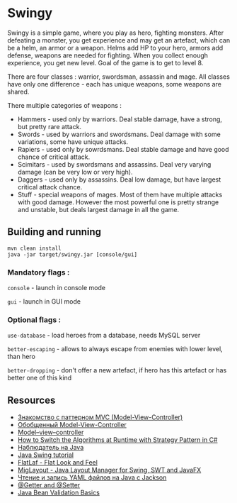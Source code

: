 # Swingy

Swingy is a simple game, where you play as hero, fighting monsters.
After defeating a monster, you get experience and may get an artefact,
which can be a helm, an armor or a weapon. Helms add HP to your hero,
armors add defense, weapons are needed for fighting. When you collect
enough experience, you get new level. Goal of the game is to get to level 8.

There are four classes : warrior, swordsman, assassin and mage.
All classes have only one difference - each has unique weapons, some weapons are shared.

There multiple categories of weapons :
* Hammers - used only by warriors. Deal stable damage, have a strong, but pretty rare attack. 
* Swords - used by warriors and swordsmans. Deal damage with some variations, some have unique attacks.
* Rapiers - used only by sowrdsmans. Deal stable damage and have good chance of critical attack.
* Scimitars - used by swordsmans and assassins. Deal very varying damage (can be very low or very high).
* Daggers - used only by assassins. Deal low damage, but have largest critical attack chance.
* Stuff - special weapons of mages. Most of them have multiple attacks with good damage. However the most
  powerful one is pretty strange and unstable, but deals largest damage in all the game. 


## Building and running

```
mvn clean install
java -jar target/swingy.jar [console/gui]
```

### Mandatory flags :

`console` -  launch in console mode

`gui` -  launch in GUI mode

### Optional flags :
`use-database`  -  load heroes from a database, needs MySQL server

`better-escaping` -  allows to always escape from enemies with lower level, than hero

`better-dropping` -  don't offer a new artefact, if hero has this artefact or has better one of this kind

## Resources

* [Знакомство с паттерном MVC (Model-View-Controller)](https://javarush.ru/groups/posts/2536-chastjh-7-znakomstvo-s-patternom-mvc-model-view-controller)
* [Обобщенный Model-View-Controller](https://www.rsdn.org/article/patterns/generic-mvc.xml#EEGAC)
* [Model–view–controller](https://en.wikipedia.org/wiki/Model–view–controller)
* [How to Switch the Algorithms at Runtime with Strategy Pattern in C#](https://medium.com/net-core/how-to-switch-the-algorithms-at-runtime-with-strategy-pattern-in-c-43fec29a1702)
* [Наблюдатель на Java](https://refactoring.guru/ru/design-patterns/observer/java/example)
* [Java Swing tutorial](http://zetcode.com/javaswing/)
* [FlatLaf - Flat Look and Feel](https://www.formdev.com/flatlaf/)
* [MigLayout - Java Layout Manager for Swing, SWT and JavaFX](http://www.miglayout.com)
* [Чтение и запись YAML файлов на Java с Jackson](https://dev-gang.ru/article/cztenie-i-zapis-yaml-failov-na-java-s-jackson-r81jqcddv0/)
* [@Getter and @Setter](https://projectlombok.org/features/GetterSetter)
* [Java Bean Validation Basics](https://www.baeldung.com/javax-validation)
